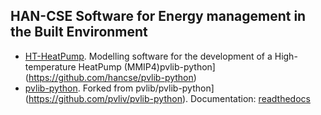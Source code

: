 ## HAN-CSE Software for Energy management in the Built Environment

  * [HT-HeatPump](https://github.com/hancse/HT-HeatPump). Modelling software for the development of a High-temperature HeatPump (MMIP4)pvlib-python](https://github.com/hancse/pvlib-python)
  * [pvlib-python](https://github.com/hancse/pvlib-python). Forked from pvlib/pvlib-python](https://github.com/pvliv/pvlib-python). Documentation: [readthedocs](http://pvlib-python.readthedocs.io/en/stable/)

